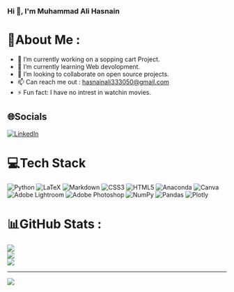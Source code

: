 ### Hi 👋, I'm Muhammad Ali Hasnain 

# 💫About Me :
- 🔭 I’m currently working on a sopping cart Project. 
- 🌱 I’m currently learning Web devolopment.
- 👯 I’m looking to collaborate on open source projects.
- 📫 Can reach me out : hasnainali333050@gmail.com
- ⚡ Fun fact: I have no intrest in watchin movies.


## 🌐Socials
[![LinkedIn](https://img.shields.io/badge/LinkedIn-%230077B5.svg?logo=linkedin&logoColor=white)](https://linkedin.com/in/muhammad-ali-hasnain-44aa94236) 

# 💻Tech Stack
![Python](https://img.shields.io/badge/python-3670A0?style=for-the-badge&logo=python&logoColor=ffdd54) ![LaTeX](https://img.shields.io/badge/latex-%23008080.svg?style=for-the-badge&logo=latex&logoColor=white) ![Markdown](https://img.shields.io/badge/markdown-%23000000.svg?style=for-the-badge&logo=markdown&logoColor=white) ![CSS3](https://img.shields.io/badge/css3-%231572B6.svg?style=for-the-badge&logo=css3&logoColor=white) ![HTML5](https://img.shields.io/badge/html5-%23E34F26.svg?style=for-the-badge&logo=html5&logoColor=white) ![Anaconda](https://img.shields.io/badge/Anaconda-%2344A833.svg?style=for-the-badge&logo=anaconda&logoColor=white) ![Canva](https://img.shields.io/badge/Canva-%2300C4CC.svg?style=for-the-badge&logo=Canva&logoColor=white) ![Adobe Lightroom](https://img.shields.io/badge/Adobe%20Lightroom-31A8FF.svg?style=for-the-badge&logo=Adobe%20Lightroom&logoColor=white) ![Adobe Photoshop](https://img.shields.io/badge/adobephotoshop-%2331A8FF.svg?style=for-the-badge&logo=adobephotoshop&logoColor=white) ![NumPy](https://img.shields.io/badge/numpy-%23013243.svg?style=for-the-badge&logo=numpy&logoColor=white) ![Pandas](https://img.shields.io/badge/pandas-%23150458.svg?style=for-the-badge&logo=pandas&logoColor=white) ![Plotly](https://img.shields.io/badge/Plotly-%233F4F75.svg?style=for-the-badge&logo=plotly&logoColor=white)
# 📊GitHub Stats :
![](https://github-readme-stats.vercel.app/api?username=MAliHasnain&theme=radical&hide_border=false&include_all_commits=false&count_private=false)<br/>
![](https://github-readme-streak-stats.herokuapp.com/?user=MAliHasnain&theme=radical&hide_border=false)<br/>
![](https://github-readme-stats.vercel.app/api/top-langs/?username=MAliHasnain&theme=radical&hide_border=false&include_all_commits=false&count_private=false&layout=compact)

---
[![](https://visitcount.itsvg.in/api?id=MAliHasnain&icon=0&color=0)](https://visitcount.itsvg.in)
